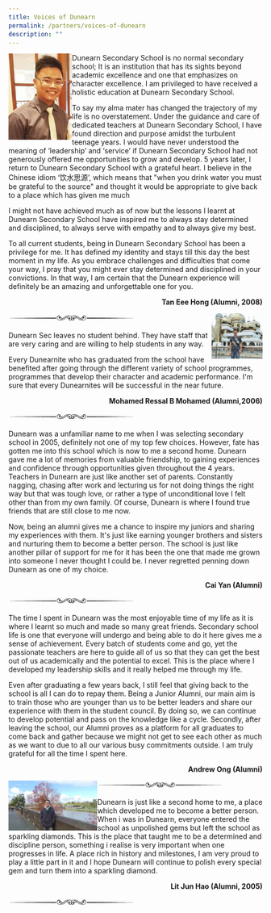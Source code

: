 ```yaml
---
title: Voices of Dunearn
permalink: /partners/voices-of-dunearn
description: ""
---
```

<img style="width: 25%;" src="/images/vd1.jpg" align = "left" />
<p>Dunearn Secondary School is no normal secondary school; It is an institution that has its sights beyond academic excellence and one that emphasizes on character excellence. I am privileged to have received a holistic education at Dunearn Secondary School.</p>
<p>To say my alma mater has changed the trajectory of my life is no overstatement. Under the guidance and care of dedicated teachers at Dunearn Secondary School, I have found direction and purpose amidst the turbulent teenage years. I would have never understood the meaning of &lsquo;leadership&rsquo; and &lsquo;service&rsquo; if Dunearn Secondary School had not generously offered me opportunities to grow and develop. 5 years later, I return to Dunearn Secondary School with a grateful heart. I believe in the Chinese idiom &lsquo;饮水思源&rsquo;, which means that "when you drink water you must be grateful to the source" and thought it would be appropriate to give back to a place which has given me much</p>
<p>I might not have achieved much as of now but the lessons I learnt at Dunearn Secondary School have inspired me to always stay determined and disciplined, to always serve with empathy and to always give my best.</p>
<p>To all current students, being in Dunearn Secondary School has been a privilege for me. It has defined my identity and stays till this day the best moment in my life. As you embrace challenges and difficulties that come your way, I pray that you might ever stay determined and disciplined in your convictions. In that way, I am certain that the Dunearn experience will definitely be an amazing and unforgettable one for you.</p>
<p style="text-align: right;"><strong>Tan Eee Hong (Alumni, 2008)</strong></p>
<img style="width: 50%;" src="/images/vd.gif">
<img style="width: 20%;" src="/images/vd2.jpg" align = "right" />
<p>Dunearn Sec leaves no student behind. They have staff that are very caring and are willing to help students in any way.</p>
<p>Every Dunearnite who has graduated from the school have benefited after going through the different variety of school programmes, programmes that develop their character and academic performance. I'm sure that every Dunearnites will be successful in the near future.</p>
<p style="text-align: right;"><strong>Mohamed Ressal B Mohamed (Alumni,2006)</strong></p>
<img style="width: 50%;" src="/images/vd.gif">
<p>Dunearn was a unfamiliar name to me when I was selecting secondary school in 2005, definitely not one of my top few choices. However, fate has gotten me into this school which is now to me a second home. Dunearn gave me a lot of memories from valuable friendship, to gaining experiences and confidence through opportunities given throughout the 4 years. Teachers in Dunearn are just like another set of parents. Constantly nagging, chasing after work and lecturing us for not doing things the right way but that was tough love, or rather a type of unconditional love I felt other than from my own family. Of course, Dunearn is where I found true friends that are still close to me now.</p>
<p>Now, being an alumni gives me a chance to inspire my juniors and sharing my experiences with them. It's just like earning younger brothers and sisters and nurturing them to become a better person. The school is just like another pillar of support for me for it has been the one that made me grown into someone I never thought I could be. I never regretted penning down Dunearn as one of my choice.</p>
<p style="text-align: right;"><strong>Cai Yan (Alumni)</strong></p>
<img style="width: 50%;" src="/images/vd.gif">
<p>The time I spent in Dunearn was the most enjoyable time of my life as it is where I learnt so much and made so many great friends. Secondary school life is one that everyone will undergo and being able to do it here gives me a sense of achievement. Every batch of students come and go, yet the passionate teachers are here to guide all of us so that they can get the best out of us academically and the potential to excel. This is the place where I developed my leadership skills and it really helped me through my life.</p>
<p>Even after graduating a few years back, I still feel that giving back to the school is all I can do to repay them. Being a Junior Alumni, our main aim is to train those who are younger than us to be better leaders and share our experience with them in the student council. By doing so, we can continue to develop potential and pass on the knowledge like a cycle. Secondly, after leaving the school, our Alumni proves as a platform for all graduates to come back and gather because we might not get to see each other as much as we want to due to all our various busy commitments outside. I am truly grateful for all the time I spent here.</p>
<p style="text-align: right;"><strong>Andrew Ong (Alumni)</strong></p>
<img style="width: 50%;" src="/images/vd.gif">
<img style="width: 35%;" src="/images/vd3.jpg" align = "left" />
<p>Dunearn is just like a second home to me, a place which developed me to become a better person. When i was in Dunearn, everyone entered the school as unpolished gems but left the school as sparkling diamonds. This is the place that taught me to be a determined and discipline person, something i realise is very important when one progresses in life. A place rich in history and milestones, I am very proud to play a little part in it and I hope Dunearn will continue to polish every special gem and turn them into a sparkling diamond.</p>
<p style="text-align: right;"><strong>Lit Jun Hao (Alumni, 2005)</strong></p>
<img style="width: 50%;" src="/images/vd.gif">